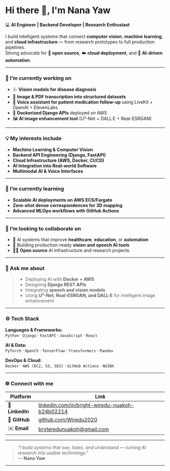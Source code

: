 # Hi there 👋, I'm Nana Yaw

💻 **AI Engineer | Backend Developer | Research Enthusiast**

I build intelligent systems that connect **computer vision**, **machine learning**, and **cloud infrastructure** — from research prototypes to full production pipelines.  
Strong advocate for 📜 **open source**, ☁️ **cloud deployment**, and 🤖 **AI-driven automation**.

---

### 🔭 I’m currently working on
- 🩺 **Vision models for disease diagnosis**
- 📄 **Image & PDF transcription into structured datasets**
- 🧠 **Voice assistant for patient medication follow-up** using LiveKit + OpenAI + ElevenLabs
- 🐳 **Dockerized Django APIs** deployed on AWS
- 🖼️ **AI image enhancement tool** (U²-Net + DALL·E + Real-ESRGAN)

---

### 💡 My interests include
- **Machine Learning & Computer Vision**
- **Backend API Engineering (Django, FastAPI)**
- **Cloud Infrastructure (AWS, Docker, CI/CD)**
- **AI Integration into Real-world Software**
- **Multimodal AI & Voice Interfaces**

---

### 🌱 I’m currently learning
- **Scalable AI deployments on AWS ECS/Fargate**
- **Zero-shot dense correspondences for 3D mapping**
- **Advanced MLOps workflows with GitHub Actions**

---

### 👯 I’m looking to collaborate on
- 🧬 AI systems that improve **healthcare**, **education**, or **automation**
- 🚀 Building production-ready **vision and speech AI tools**
- 🧑‍💻 **Open source** AI infrastructure and research projects

---

### 💬 Ask me about
> - Deploying AI with **Docker + AWS**
> - Designing **Django REST APIs**
> - Integrating **speech and vision models**
> - Using **U²-Net, Real-ESRGAN, and DALL·E** for intelligent image enhancement

---

### ⚙️ Tech Stack

**Languages & Frameworks:**  
`Python` · `Django` · `FastAPI` · `JavaScript` · `React`

**AI & Data:**  
`PyTorch` · `OpenCV` · `TensorFlow` · `Transformers` · `Pandas`

**DevOps & Cloud:**  
`Docker` · `AWS (EC2, S3, SES)` · `GitHub Actions` · `NGINX`

---

### 🌐 Connect with me

| Platform | Link |
|-----------|------|
| 💼 **LinkedIn** | [linkedin.com/in/bright-wiredu-nuakoh-b24b02214](https://www.linkedin.com/in/bright-wiredu-nuakoh-b24b02214/) |
| 🧠 **GitHub** | [github.com/Wiredu2020](https://github.com/Wiredu2020/) |
| ✉️ **Email** | bryteredunuakoh@gmail.com |

---

> _“I build systems that see, listen, and understand — turning AI research into usable technology.”_  
> — **Nana Yaw**

---
